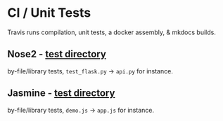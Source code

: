 # CI / Unit Tests

Travis runs compilation, unit tests, a docker assembly, & mkdocs builds.



## Nose2 - [test directory](//github.com/Thetoxicarcade/congredi/blob/master/delegito/tests)

by-file/library tests, `test_flask.py` -> `api.py` for instance.

## Jasmine - [test directory](//github.com/Thetoxicarcade/congredi/blob/master/interface/js/tests)

by-file/library tests, `demo.js` -> `app.js` for instance.

